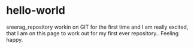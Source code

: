 # hello-world
sreerag_repository workin on GIT for the first time and I am really excited, that I am on this page to work out for my first ever repository.. Feeling happy.
